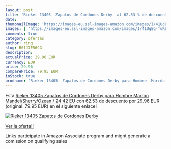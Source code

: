 ```yaml
---
layout: post
title: 'Rieker 13405  Zapatos de Cordones Derby  al 62.53 % de descuento'
date: 
thumbnailImage: 'https://images-eu.ssl-images-amazon.com/images/I/41UgEq-fuRL._SL200_.jpg'
images: [ 'https://images-eu.ssl-images-amazon.com/images/I/41UgEq-fuRL._SL200_.jpg' ]
comments: true
category: ofertas
author: ring
slug: B01J7E56CG
description:
actualPrice: 29.96 EUR
currency: EUR
price: 29.96
comparePrice: 79.95 EUR
inStock: true
prodname: 'Rieker 13405  Zapatos de Cordones Derby para Hombre  Marrón  Mandel/Sherry/Ozean / 24   42 EU'
---
```


Está [Rieker 13405  Zapatos de Cordones Derby para Hombre  Marrón  Mandel/Sherry/Ozean / 24   42 EU](https://www.amazon.es/dp/B01J7E56CG/?tag=tolees-21) con 62.53 de descuento por 29.96 EUR (original: 79.95 EUR) en el siguiente enlace!

[![Rieker 13405  Zapatos de Cordones Derby ](https://images-eu.ssl-images-amazon.com/images/I/41UgEq-fuRL._SL200_.jpg)](https://www.amazon.es/dp/B01J7E56CG/?tag=tolees-21)

[Ver la oferta!!](https://www.amazon.es/dp/B01J7E56CG/?tag=tolees-21)

Links participate in Amazon Associate program and might generate a comission on qualifying sales


